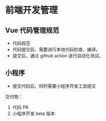 # 前端开发管理

## Vue 代码管理规范

- 代码规范
- 代码提交前，需要进行本地代码检查，编译。
- 提交后，通过 github action 进行自动化测试。


## 小程序

- 提交代码后，同时需要小程序开发工具提交

交付物：
1. 代码 PR
2. 小程序开发 beta 版本